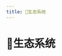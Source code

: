 ```yaml
---
title: 🌿生态系统
---
```

# 🌿生态系统

<p>&emsp;</p>   
<a-row :gutter="[32,32]">
	<Card 
		cover="https://gitee.com/wintrysec/images/raw/master//狼毫.png" 
		link="https://plat.wgpsec.org/" 
		title="狼毫" 
		author="在线工具集-小工具、大用处" 
	/>
	<Card 
		cover="https://gitee.com/wintrysec/images/raw/master//wolf-pan.png" 
		link="https://pan.wgpsec.org" 
		title="狼盘" 
		author="安全工具下载（带宽满速）" 
	/>
	<Card 
		cover="https://gitee.com/wintrysec/images/raw/master//pocpeiqi.png" 
		link="https://poc.wgpsec.org/" 
		title="狼组漏洞库" 
		author="WgpSec POC文库" 
	/>
	<Card 
		cover="https://gitee.com/wintrysec/images/raw/master//Gop.png" 
		link="https://go.wgpsec.org/" 
		title="渗透资源库" 
		author="精选渗透工具链接导航" 
	/>
	
</a-row>
<!-- <a-row :gutter="[32,32]">
	<Card 
		cover="https://gitee.com/wintrysec/images/raw/master/VulnRange-bg.png" 
		link="https://github.com/wgpsec/VulnRange" 
		title="VulnRange-[组件漏洞靶场]" 
		author="作者：wintrysec（温酒）" 
	/>
</a-row> -->

<style>
.ant-card-hoverable{
	cursor: default;
}
.reset-height{
	max-height: 164px;
}
.ant-card-hoverable:hover {
	-webkit-box-shadow: 0 9px 20px -8px rgba(0,0,0,.18);
	box-shadow: 0 9px 20px -8px rgba(0,0,0,.18);
}
.mobile-adapt{
	padding: 0 9rem;
	text-align:center
}

@media (max-width: 767px) {
  .mobile-adapt{
		padding: 0;
	}
}
</style>

